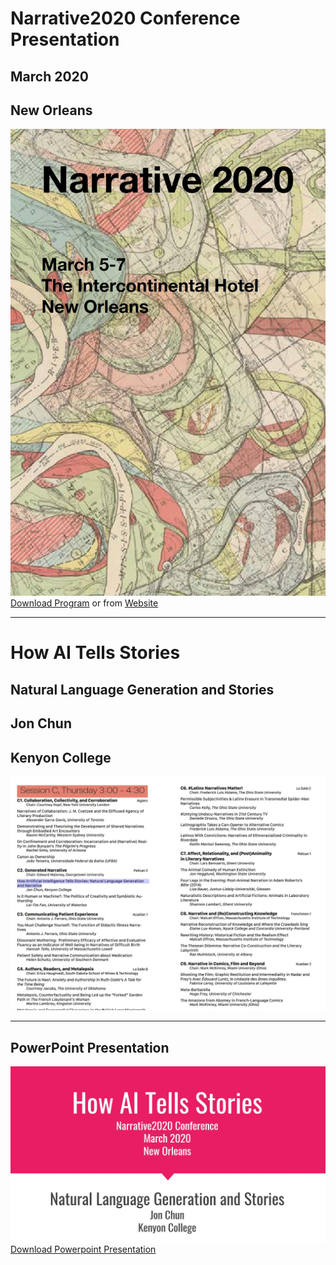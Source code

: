 # Narrative2020 Conference Presentation
## March 2020
## New Orleans

![Narrative2020 Program Cover](narrative2020_program_cover.jpg)
[Download Program](ConferenceProgram2020.pdf) or from [Website](https://static1.squarespace.com/static/60999fee5b063770b2d521dc/t/60aeacf2a50f8563ad437715/1622060276425/ConferenceProgram2020.pdf)

---
# How AI Tells Stories
## Natural Language Generation and Stories
## Jon Chun

## Kenyon College

![How AI Tells Stories](narrative2020_program_talks.jpg)

---
## PowerPoint Presentation

![How AI Tells Stories](narrative2020_slides_title.jpg)
[Download Powerpoint Presentation](presentation_how_ai_writes_20200304.pptx)
